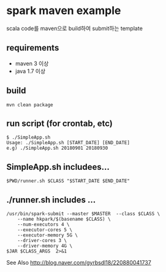 # spark maven example
scala code를 maven으로 build하여 submit하는 template

## requirements
* maven 3 이상
* java 1.7 이상

## build
```
mvn clean package
```

## run script (for crontab, etc)
```
$ ./SimpleApp.sh 
Usage: ./SimpleApp.sh [START_DATE] [END_DATE]
e.g) ./SimpleApp.sh 20180901 20180930
```

## SimpleApp.sh includees...
```
$PWD/runner.sh $CLASS "$START_DATE $END_DATE"
```

## ./runner.sh includes ... 
```
/usr/bin/spark-submit --master $MASTER  --class $CLASS \
    --name hkpark/$(basename $CLASS) \
    --num-executors 4 \
    --executor-cores 5 \
    --executor-memory 5G \
    --driver-cores 3 \
    --driver-memory 4G \
$JAR $CLASS_ARGS  2>&1
```

See Also
http://blog.naver.com/gyrbsdl18/220880041737
